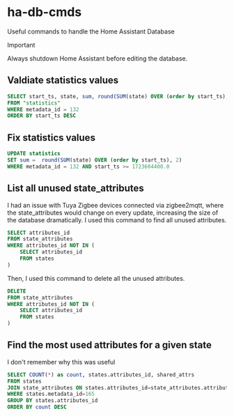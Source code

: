 # ha-db-cmds
Useful commands to handle the Home Assistant Database

> [!IMPORTANT]
> Always shutdown Home Assistant before editing the database.

## Valdiate statistics values

```sql
SELECT start_ts, state, sum, round(SUM(state) OVER (order by start_ts), 2) AS true_sum
FROM "statistics"
WHERE metadata_id = 132
ORDER BY start_ts DESC
```

## Fix statistics values

```sql
UPDATE statistics
SET sum =  round(SUM(state) OVER (order by start_ts), 2)
WHERE metadata_id = 132 AND start_ts >= 1723604400.0 
```

## List all unused state_attributes

I had an issue with Tuya Zigbee devices connected via zigbee2mqtt, where the state_attributes would change on every update, increasing the size of the database dramatically. I used this command to find all unused attributes.

```sql
SELECT attributes_id
FROM state_attributes
WHERE attributes_id NOT IN (
    SELECT attributes_id
    FROM states
)
```

Then, I used this command to delete all the unused attributes.

```sql
DELETE
FROM state_attributes
WHERE attributes_id NOT IN (
    SELECT attributes_id
    FROM states
)
```

## Find the most used attributes for a given state

I don't remember why this was useful

```sql
SELECT COUNT(*) as count, states.attributes_id, shared_attrs
FROM states
JOIN state_attributes ON states.attributes_id=state_attributes.attributes_id
WHERE states.metadata_id=165
GROUP BY states.attributes_id
ORDER BY count DESC
```
